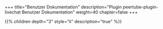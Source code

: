 +++
title="Benutzer Dokumentation"
description="Plugin peertube-plugin-livechat Benutzer Dokumentation"
weight=40
chapter=false
+++

{{% children depth="3" style="li" description="true" %}}
